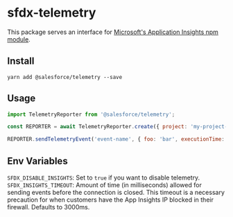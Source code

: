 # sfdx-telemetry

This package serves an interface for [Microsoft's Application Insights npm module](https://www.npmjs.com/package/applicationinsights).

## Install

`yarn add @salesforce/telemetry --save`

## Usage

```javascript
import TelemetryReporter from '@salesforce/telemetry';

const REPORTER = await TelemetryReporter.create({ project: 'my-project-name', key: 'my-instrumentation-key' });

REPORTER.sendTelemetryEvent('event-name', { foo: 'bar', executionTime: 0.5912 });
```

## Env Variables

`SFDX_DISABLE_INSIGHTS`: Set to `true` if you want to disable telemetry.
`SFDX_INSIGHTS_TIMEOUT`: Amount of time (in milliseconds) allowed for sending events before the connection is closed. This timeout is a necessary precaution for when customers have the App Insights IP blocked in their firewall. Defaults to 3000ms.
